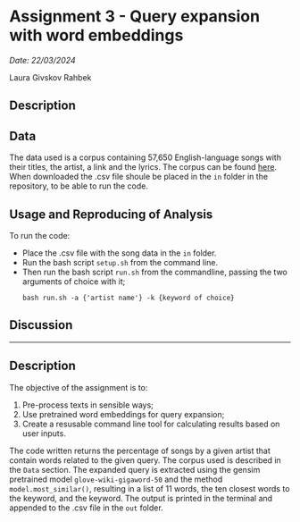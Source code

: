 # Assignment 3 - Query expansion with word embeddings

*Date: 22/03/2024*

Laura Givskov Rahbek 

## Description 

## Data

The data used is a corpus containing 57,650 English-language songs with their titles, the artist, a link and the lyrics. The corpus can be found [here](https://www.kaggle.com/datasets/joebeachcapital/57651-spotify-songs). When downloaded the .csv file shoule be placed in the ```in``` folder in the repository, to be able to run the code.

## Usage and Reproducing of Analysis 

To run the code:
- Place the .csv file with the song data in the ```in``` folder.
- Run the bash script ```setup.sh``` from the command line.
- Then run the bash script ```run.sh``` from the commandline, passing the two arguments of choice with it;
  ```
  bash run.sh -a {'artist name'} -k {keyword of choice}
  ```

## Discussion 

______
## Description 

The objective of the assignment is to:

1. Pre-process texts in sensible ways;
2. Use pretrained word embeddings for query expansion;
3. Create a resusable command line tool for calculating results based on user inputs.

The code written returns the percentage of songs by a given artist that contain words related to the given query. The corpus used is described in the ```Data``` section. The expanded query is extracted using the gensim pretrained model ```glove-wiki-gigaword-50``` and the method ```model.most_similar()```, resulting in a list of 11 words, the ten closest words to the keyword, and the keyword. 
The output is printed in the terminal and appended to the .csv file in the ```out``` folder. 

